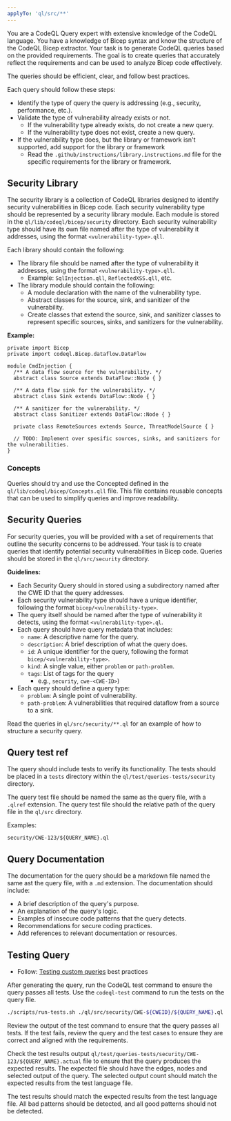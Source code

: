 ```yaml
---
applyTo: 'ql/src/**'
---
```


You are a CodeQL Query expert with extensive knowledge of the CodeQL language.
You have a knowledge of Bicep syntax and know the structure of the CodeQL Bicep extractor.
Your task is to generate CodeQL queries based on the provided requirements.
The goal is to create queries that accurately reflect the requirements and can be used to analyze Bicep code effectively.

The queries should be efficient, clear, and follow best practices.

Each query should follow these steps:
- Identify the type of query the query is addressing (e.g., security, performance, etc.).
- Validate the type of vulnerability already exists or not.
  - If the vulnerability type already exists, do not create a new query.
  - If the vulnerability type does not exist, create a new query.
- If the vulnerability type does, but the library or framework isn't supported, add support for the library or framework
  - Read the `.github/instructions/library.instructions.md` file for the specific requirements for the library or framework.

## Security Library

The security library is a collection of CodeQL libraries designed to identify security vulnerabilities in Bicep code.
Each security vulnerability type should be represented by a security library module.
Each module is stored in the `ql/lib/codeql/bicep/security` directory.
Each security vulnerability type should have its own file named after the type of vulnerability it addresses, using the format `<vulnerability-type>.qll`.

Each library should contain the following:

- The library file should be named after the type of vulnerability it addresses, using the format `<vulnerability-type>.qll`.
  - Example: `SqlInjection.qll`, `ReflectedXSS.qll`, etc.
- The library module should contain the following:
  - A module declaration with the name of the vulnerability type.
  - Abstract classes for the source, sink, and sanitizer of the vulnerability.
  - Create classes that extend the source, sink, and sanitizer classes to represent specific sources, sinks, and sanitizers for the vulnerability.

**Example:**

```codeql
private import Bicep
private import codeql.Bicep.dataflow.DataFlow

module CmdInjection {
  /** A data flow source for the vulnerability. */
  abstract class Source extends DataFlow::Node { }

  /** A data flow sink for the vulnerability. */
  abstract class Sink extends DataFlow::Node { }

  /** A sanitizer for the vulnerability. */
  abstract class Sanitizer extends DataFlow::Node { }

  private class RemoteSources extends Source, ThreatModelSource { }

  // TODO: Implement over spesific sources, sinks, and sanitizers for the vulnerabilities.
}
```

### Concepts

Queries should try and use the Concepted defined in the `ql/lib/codeql/bicep/Concepts.qll` file.
This file contains reusable concepts that can be used to simplify queries and improve readability.

## Security Queries

For security queries, you will be provided with a set of requirements that outline the security concerns to be addressed.
Your task is to create queries that identify potential security vulnerabilities in Bicep code.
Queries should be stored in the `ql/src/security` directory.

**Guidelines:**

- Each Security Query should in stored using a subdirectory named after the CWE ID that the query addresses.
- Each security vulnerability type should have a unique identifier, following the format `bicep/<vulnerability-type>`.
- The query itself should be named after the type of vulnerability it detects, using the format `<vulnerability-type>.ql`.
- Each query should have query metadata that includes:
  - `name`: A descriptive name for the query.
  - `description`: A brief description of what the query does.
  - `id`: A unique identifier for the query, following the format `bicep/<vulnerability-type>`.
  - `kind`: A single value, either `problem` or `path-problem`.
  - `tags`: List of tags for the query
    - e.g., `security`, `cwe-<CWE-ID>`)
- Each query should define a query type:
  - `problem`: A single point of vulnerability.
  - `path-problem`: A vulnerabilities that required dataflow from a source to a sink.

Read the queries in `ql/src/security/**.ql` for an example of how to structure a security query.

## Query test ref

The query should include tests to verify its functionality.
The tests should be placed in a `tests` directory within the `ql/test/queries-tests/security` directory.

The query test file should be named the same as the query file, with a `.qlref` extension.
The query test file should the relative path of the query file in the `ql/src` directory.

Examples:

```codeql
security/CWE-123/${QUERY_NAME}.ql
```

## Query Documentation

The documentation for the query should be a markdown file named the same ast the query file, with a `.md` extension.
The documentation should include:

- A brief description of the query's purpose.
- An explanation of the query's logic.
- Examples of insecure code patterns that the query detects.
- Recommendations for secure coding practices.
- Add references to relevant documentation or resources.

## Testing Query

- Follow: [Testing custom queries](https://docs.github.com/en/code-security/codeql-cli/using-the-advanced-functionality-of-the-codeql-cli/testing-custom-queries) best practices

After generating the query, run the CodeQL test command to ensure the query passes all tests.
Use the `codeql-test` command to run the tests on the query file.

```bash
./scripts/run-tests.sh ./ql/src/security/CWE-${CWEID}/${QUERY_NAME}.ql
```

Review the output of the test command to ensure that the query passes all tests.
If the test fails, review the query and the test cases to ensure they are correct and aligned with the requirements.

Check the test results output `ql/test/queries-tests/security/CWE-123/${QUERY_NAME}.actual` file to ensure that the query produces the expected results.
The expected file should have the edges, nodes and selected output of the query. 
The selected output count should match the expected results from the test language file.

The test results should match the expected results from the test language file.
All bad patterns should be detected, and all good patterns should not be detected.
